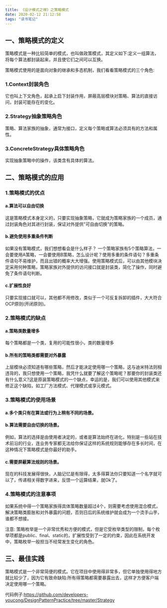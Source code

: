 ```yaml
---
title: 《设计模式之禅》之策略模式
date: 2020-02-12 21:12:58
tags: "读书笔记"
---
```


## 一、策略模式的定义

策略模式是一种比较简单的模式，也叫做政策模式，其定义如下:定义一组算法，将每个算法都封装起来，并且使它们之间可以互换。
<!--more-->

策略模式使用的是面向对象的继承和多态机制，我们看看策略模式的三个角色:

### 1.Context封装角色
它也叫上下文角色，起承上启下封装作用，屏蔽高层模块对策略、算法的直接访问，封装可能存在的变化。


### 2.Strategy抽象策略角色
策略、算法家族的抽象，通常为接口，定义每个策略或算法必须具有的方法和属性。


### 3.ConcreteStrategy具体策略角色
实现抽象策略中的操作，该类含有具体的算法。


## 二、策略模式的应用

### 1.策略模式的优点

#### a.算法可以自由切换
这是策略模式本身定义的，只要实现抽象策略，它就成为策略家族的一个成员，通过封装角色对其进行封装，保证对外提供"可自由切换"的策略。

#### b.避免使用多重条件判断
如果没有策略模式，我们想想看会是什么样子？
一个策略家族有5个策略算法，一会要使用A策略，一会要使用B策略，怎么设计呢？使用多重的条件语句？多重条件语句不易维护，而且出错的概率大大增强。使用策略模式后，可以由其他模块决定采用何种策略，策略家族对外提供的访问接口就是封装类，简化了操作，同时避免了条件语句判断。


#### c.扩展性良好
只要实现接口就可以，其他都不用修改，类似于一个可反复拆卸的插件，大大符合OCP原则(开闭原则)。

### 2.策略模式的缺点

#### a.策略类数量增多
每个策略都是一个类，复用的可能性很小，类的数量增多

#### b.所有的策略类都需要对外暴露
上层模块必须知道有哪些策略，然后才能决定使用哪一个策略，这与迪米特法则相违背的，我只想使用一个策略，我凭什么就要了解这个策略呢？那要你的封装类还有什么意义?这是原装策略模式的一个缺点，幸运的是，我们可以使用其他模式来修正这个缺陷，如工厂方法模式、代理模式或享元模式。

### 3.策略模式的使用场景

#### a.多个类只有在算法或行为上稍有不同的场景。

#### b.算法需要自由切换的场景。
例如，算法的选择是由使用者决定的，或者是算法始终在进化，特别是一些站在技术前沿的行业，连业务专家都无法给你保证这样的系统规则能够存在多长时间，在这种情况下策略模式是你最好的助手。

#### c.需要屏蔽算法规则的场景。
现在的科技发展得很快，人脑记忆是有限得，太多得算法你只要知道一个名字就可以了，传递相关得数字进来，反馈一个运算结果，就Ok了。


### 4.策略模式的注意事项
如果系统中得一个策略家族得具体策略数量超过4个，则需要考虑使用混合模式，解决策略类膨胀和对外暴露的问题，否则日后的系统维护就会成为一个烫手山芋，谁都不想接。


注意:
策略枚举是一个非常优秀和方便的模式，但是它受枚举类型的限制，每个枚举项都是public、final、static的，扩展性受到了一定的约束，因此在系统开发中，策略枚举一般担当不经常发生变化的角色。

## 三、最佳实践
策略模式是一个非常简便的模式。它在项目中使用得非常多，但它单独使用得地方就比较少了，因为它有致命缺陷:所有得策略都需要暴露出去，这样才方便客户端决定使用哪一个策略。

代码例子:https://github.com/developers-youcong/DesignPatternPractice/tree/master/Strategy